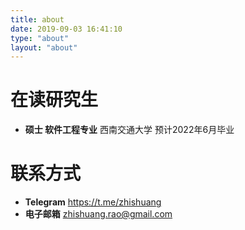 ```yaml
---
title: about
date: 2019-09-03 16:41:10
type: "about"
layout: "about"
---
```



# 在读研究生
* <b>硕士 软件工程专业</b>
西南交通大学
预计2022年6月毕业


# 联系方式
* <b>Telegram</b>
https://t.me/zhishuang
* <b>电子邮箱</b>
zhishuang.rao@gmail.com
